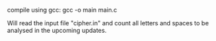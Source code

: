 compile using gcc:
gcc -o main main.c

Will read the input file "cipher.in" and count all letters and spaces
to be analysed in the upcoming updates. 